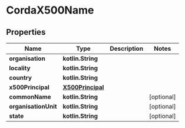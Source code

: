 
# CordaX500Name

## Properties
Name | Type | Description | Notes
------------ | ------------- | ------------- | -------------
**organisation** | **kotlin.String** |  | 
**locality** | **kotlin.String** |  | 
**country** | **kotlin.String** |  | 
**x500Principal** | [**X500Principal**](X500Principal.md) |  | 
**commonName** | **kotlin.String** |  |  [optional]
**organisationUnit** | **kotlin.String** |  |  [optional]
**state** | **kotlin.String** |  |  [optional]



